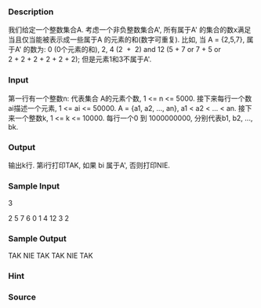
### Description
我们给定一个整数集合A. 考虑一个非负整数集合A', 所有属于A' 的集合的数x满足当且仅当能被表示成一些属于A 的元素的和(数字可重复). 比如, 当 A = {2,5,7}, 属于A' 的数为: 0 (0个元素的和), 2, 4 (2  +  2) and 12 (5 + 7 or 7 + 5 or 2 + 2 + 2 + 2 + 2 + 2); 但是元素1和3不属于A'.
### Input
第一行有一个整数n: 代表集合 A的元素个数, 1 <= n <= 5000. 接下来每行一个数ai描述一个元素, 1 <= ai <= 50000. A = {a1, a2, ..., an}, a1 < a2 < ... < an. 
接下来一个整数k, 1 <= k <= 10000. 每行一个0 到 1000000000, 分别代表b1, b2, ..., bk.

### Output
输出k行. 第i行打印TAK, 如果 bi 属于A', 否则打印NIE. 



### Sample Input
3


2
5
7
6
0
1
4
12
3
2

### Sample Output
TAK
NIE
TAK
TAK
NIE
TAK


### Hint

### Source
